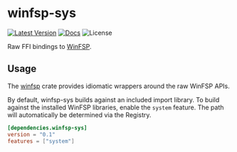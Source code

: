 # winfsp-sys

[![Latest Version](https://img.shields.io/crates/v/winfsp-sys.svg)](https://crates.io/crates/winfsp-sys) [![Docs](https://docs.rs/winfsp-sys/badge.svg)](https://docs.rs/winfsp-sys) ![License](https://img.shields.io/crates/l/winfsp-sys)


Raw FFI bindings to [WinFSP](https://github.com/winfsp/winfsp). 

## Usage
The [winfsp](https://crates.io/crates/winfsp) crate provides idiomatic wrappers around the raw WinFSP APIs. 

By default, winfsp-sys builds against an included import library. To build against the installed WinFSP libraries, enable the `system`
feature. The path will automatically be determined via the Registry.

```toml
[dependencies.winfsp-sys]
version = "0.1"
features = ["system"]
```